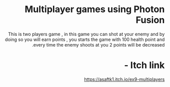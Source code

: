 <div dir='rtl' lang='he'>

# Multiplayer games using Photon Fusion
  This is two players game , in this game you can shot at your enemy and by doing so you will earn points , you starts the game with 100 health point and    
  every time the enemy shoots at you 2 points will be decreased.

# Itch link - 
  https://asaftk1.itch.io/ex9-multiplayers



</div>
